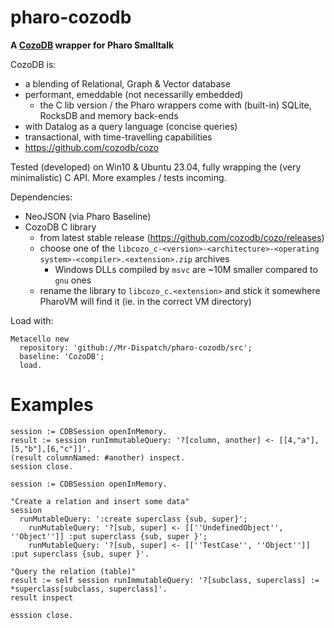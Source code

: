 # pharo-cozodb
**A [CozoDB](https://www.cozodb.org) wrapper for Pharo Smalltalk**

CozoDB is:

- a blending of Relational, Graph & Vector database
- performant, emeddable (not necessarilly embedded)
  - the C lib version / the Pharo wrappers come with (built-in) SQLite, RocksDB and memory back-ends
- with Datalog as a query language (concise queries)
- transactional, with time-travelling capabilities
- https://github.com/cozodb/cozo

Tested (developed) on Win10 & Ubuntu 23.04, fully wrapping the (very minimalistic) C API. More examples / tests incoming.

Dependencies:

- NeoJSON (via Pharo Baseline)
- CozoDB C library
  - from latest stable release (https://github.com/cozodb/cozo/releases)
  - choose one of the `libcozo_c-<version>-<architecture>-<operating system>-<compiler>.<extension>.zip` archives
    - Windows DLLs compiled by `msvc` are ~10M smaller compared to `gnu` ones
  - rename the library to `libcozo_c.<extension>` and stick it somewhere PharoVM will find it (ie. in the correct VM directory)

Load with:

```Smalltalk
Metacello new
  repository: 'github://Mr-Dispatch/pharo-cozodb/src';
  baseline: 'CozoDB';
  load.
```

# Examples

```Smalltalk
session := CDBSession openInMemory.
result := session runImmutableQuery: '?[column, another] <- [[4,"a"],[5,"b"],[6,"c"]]'.
(result columnNamed: #another) inspect.
session close.
```


```Smalltalk
session := CDBSession openInMemory.

"Create a relation and insert some data"
session 
  runMutableQuery: ':create superclass {sub, super}';
	runMutableQuery: '?[sub, super] <- [[''UndefinedObject'', ''Object'']] :put superclass {sub, super }';
	runMutableQuery: '?[sub, super] <- [[''TestCase'', ''Object'']] :put superclass {sub, super }'.

"Query the relation (table)"	
result := self session runImmutableQuery: '?[subclass, superclass] := *superclass[subclass, superclass]'.
result inspect

esssion close.
```

